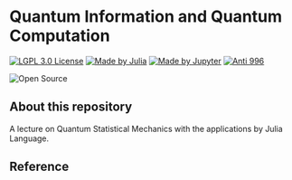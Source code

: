 # Quantum Information and Quantum Computation

[![LGPL 3.0 License](https://github.com/ConAntares/Temples/blob/master/Attachments/LicenseLGPL3.0.svg)](https://www.gnu.org/licenses/lgpl-3.0)
[![Made by Julia](https://github.com/ConAntares/Temples/blob/master/Attachments/MadebyJulia.svg)](https://julialang.org/)
[![Made by Jupyter](https://github.com/ConAntares/Temples/blob/master/Attachments/MadebyJupyter.svg)](https://jupyter.org/)
[![Anti 996](https://github.com/ConAntares/Temples/blob/master/Attachments/LinkNPL.svg)](https://996.icu)

![Open Source](https://github.com/ConAntares/Temples/blob/master/Attachments/OpenSource.svg)

## About this repository

A lecture on Quantum  Statistical Mechanics with the applications by Julia Language.  

## Reference
